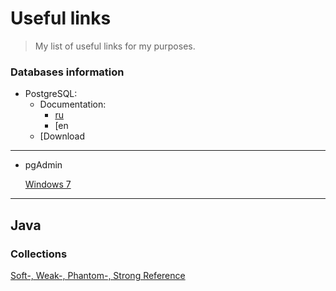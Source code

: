 # Useful links
>My list of useful links for my purposes.


### Databases information
- PostgreSQL:
   - Documentation:
      - [ru](https://postgrespro.ru/docs/postgresql)
      - [en
   - [Download
***

* pgAdmin


   [Windows 7](https://www.postgresql.org/ftp/pgadmin/pgadmin4/v4.30/windows/)
   
***

## Java

### Collections
[Soft-, Weak-, Phantom-, Strong Reference](https://habr.com/ru/post/169883/)
